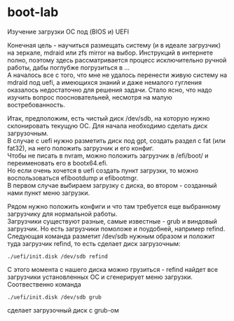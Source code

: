 # boot-lab
Изучение загрузки ОС под (BIOS и) UEFI

Конечная цель - научиться размещать систему (и в идеале загрузчик) на зеркале, mdraid или zfs mirror на выбор.
Инструкций в интернете полно, поэтому здесь рассматривается процесс исключительно ручной работы, дабы поглубже погрузиться в ...   
А началось все с того, что мне не удалось перенести живую систему на mdraid под uefi, а имеющихся знаний и даже немалого гугления оказалось недостаточно для решения задачи. Стало ясно, что надо изучить вопрос поосновательней, несмотря на малую востребованность.  

Итак, предположим, есть чистый диск /dev/sdb, на которую нужно склонировать текущую ОС.
Для начала необходимо сделать диск загрузочным.  
В случае с uefi нужно разметить диск под gpt, создать раздел с fat (или fat32), на него положить загрузчик и его конфиг.  
Чтобы не писать в nvram, можно положить загрузчик в /efi/boot/ и переименовать его в bootx64.efi.  
Но если очень хочется в uefi создать пункт загрузки, то можно воспользоваться efibootdump и efibootmgr.  
В первом случае выбираем загрузку с диска, во втором - созданный нами пункт меню загрузки.  

Рядом нужно положить конфиги и что там требуется еще выбранному загрузчику для нормальной работы.  
Загрузчики существуют разные, самые известные - grub и виндовый загрузчик. Но есть загрузчики помоложе и поудобней, например refind.  
Следующая команда разметит /dev/sdb нужным образом и положит туда загрузчик refind, то есть сделает диск загрузочным:  
```
./uefi/init.disk /dev/sdb refind
```  
С этого момента с нашего диска можно грузиться - refind найдет все загрузчики установленных ОС и сгенерирует меню загрузки.  
Соотвественно команда
```
./uefi/init.disk /dev/sdb grub
```  
сделает загрузочный диск с grub-ом
